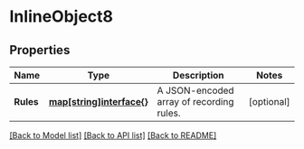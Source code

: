# InlineObject8

## Properties

Name | Type | Description | Notes
------------ | ------------- | ------------- | -------------
**Rules** | [**map[string]interface{}**](.md) | A JSON-encoded array of recording rules. | [optional] 

[[Back to Model list]](../README.md#documentation-for-models) [[Back to API list]](../README.md#documentation-for-api-endpoints) [[Back to README]](../README.md)



